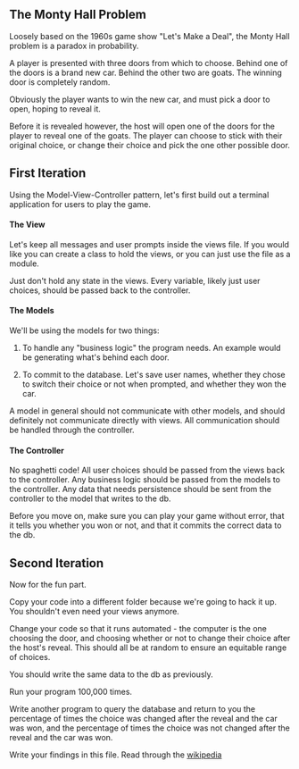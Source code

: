 
## The Monty Hall Problem

Loosely based on the 1960s game show "Let's Make a Deal", the Monty Hall problem is a paradox in probability.

A player is presented with three doors from which to choose. Behind one of the doors is a brand new car. Behind the other two are goats. The winning door is completely random.

Obviously the player wants to win the new car, and must pick a door to open, hoping to reveal it.

Before it is revealed however, the host will open one of the doors for the player to reveal one of the goats. The player can choose to stick with their original choice, or change their choice and pick the one other possible door.

## First Iteration

Using the Model-View-Controller pattern, let's first build out a terminal application for users to play the game.

#### The View

Let's keep all messages and user prompts inside the views file. If you would like you can create a class to hold the views, or you can just use the file as a module.

Just don't hold any state in the views. Every variable, likely just user choices, should be passed back to the controller.

#### The Models

We'll be using the models for two things:

1. To handle any "business logic" the program needs. An example would be generating what's behind each door.

2. To commit to the database. Let's save user names, whether they chose to switch their choice or not when prompted, and whether they won the car.

A model in general should not communicate with other models, and should definitely not communicate directly with views. All communication should be handled through the controller.

#### The Controller

No spaghetti code! All user choices should be passed from the views back to the controller. Any business logic should be passed from the models to the controller. Any data that needs persistence should be sent from the controller to the model that writes to the db.

Before you move on, make sure you can play your game without error, that it tells you whether you won or not, and that it commits the correct data to the db.

## Second Iteration

Now for the fun part.

Copy your code into a different folder because we're going to hack it up. You shouldn't even need your views anymore.

Change your code so that it runs automated - the computer is the one choosing the door, and choosing whether or not to change their choice after the host's reveal. This should all be at random to ensure an equitable range of choices.

You should write the same data to the db as previously.

Run your program 100,000 times.

Write another program to query the database and return to you the percentage of times the choice was changed after the reveal and the car was won, and the percentage of times the choice was not changed after the reveal and the car was won.

Write your findings in this file. Read through the [wikipedia](http://en.wikipedia.org/wiki/Monty_Hall_problem)
